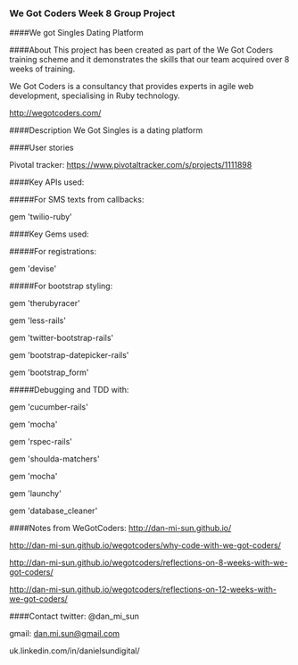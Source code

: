 ### We Got Coders Week 8 Group Project

####We got Singles Dating Platform

####About 
This project has been created as part of the We Got Coders training scheme and it demonstrates the skills that our team acquired over 8 weeks of training.

We Got Coders is a consultancy that provides experts in agile web development, specialising in Ruby technology.

http://wegotcoders.com/

####Description
We Got Singles is a dating platform

####User stories

Pivotal tracker: https://www.pivotaltracker.com/s/projects/1111898

####Key APIs used:

#####For SMS texts from callbacks:

gem 'twilio-ruby'

####Key Gems used:

#####For registrations:

gem 'devise'

#####For bootstrap styling: 

gem 'therubyracer'

gem 'less-rails'

gem 'twitter-bootstrap-rails'

gem 'bootstrap-datepicker-rails'

gem 'bootstrap_form'

#####Debugging and TDD with:

gem 'cucumber-rails'

gem 'mocha'

gem 'rspec-rails'

gem 'shoulda-matchers'

gem 'mocha'

gem 'launchy'

gem 'database_cleaner'

####Notes from WeGotCoders:
http://dan-mi-sun.github.io/

http://dan-mi-sun.github.io/wegotcoders/why-code-with-we-got-coders/

http://dan-mi-sun.github.io/wegotcoders/reflections-on-8-weeks-with-we-got-coders/

http://dan-mi-sun.github.io/wegotcoders/reflections-on-12-weeks-with-we-got-coders/


####Contact
twitter: @dan_mi_sun

gmail: dan.mi.sun@gmail.com

uk.linkedin.com/in/danielsundigital/

